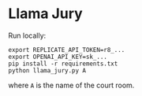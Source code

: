 # Llama Jury

Run locally:

```
export REPLICATE_API_TOKEN=r8_...
export OPENAI_API_KEY=sk_...
pip install -r requirements.txt
python llama_jury.py A
```

where `A` is the name of the court room.
